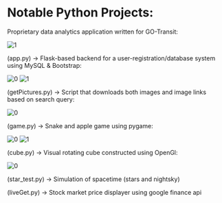 # Notable Python Projects:

Proprietary data analytics application written for GO-Transit:

![1](https://i.imgur.com/RQsGPlC.png)

(app.py) -> Flask-based backend for a user-registration/database system using MySQL & Bootstrap:

![0](https://i.imgur.com/8o5FVs7.png)
![1](https://i.imgur.com/Mth4Pg6.png)

(getPictures.py) -> Script that downloads both images and image links based on search query:

![0](https://i.imgur.com/82h5D4c.jpg)

(game.py) -> Snake and apple game using pygame:

![0](https://i.imgur.com/D5cVBdA.png)
![1](https://i.imgur.com/gGZ9oHP.png)

(cube.py) -> Visual rotating cube constructed using OpenGl:

![0](https://i.imgur.com/7GVD7i9.png)

(star_test.py) -> Simulation of spacetime (stars and nightsky)

(liveGet.py) -> Stock market price displayer using google finance api
